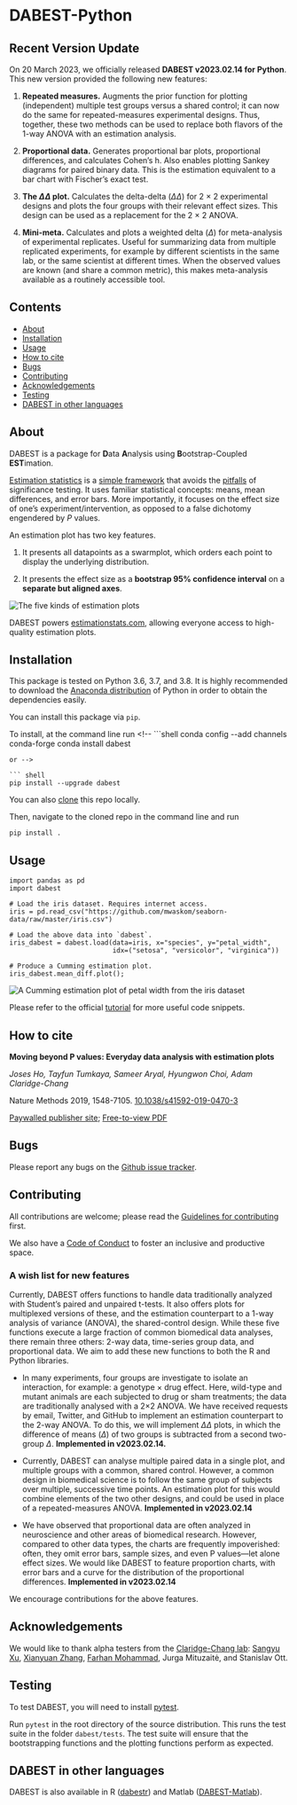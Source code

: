 DABEST-Python
================

<!-- WARNING: THIS FILE WAS AUTOGENERATED! DO NOT EDIT! -->

## Recent Version Update

On 20 March 2023, we officially released **DABEST v2023.02.14 for
Python**. This new version provided the following new features:

1.  **Repeated measures.** Augments the prior function for plotting
    (independent) multiple test groups versus a shared control; it can
    now do the same for repeated-measures experimental designs. Thus,
    together, these two methods can be used to replace both flavors of
    the 1-way ANOVA with an estimation analysis.

2.  **Proportional data.** Generates proportional bar plots,
    proportional differences, and calculates Cohen’s h. Also enables
    plotting Sankey diagrams for paired binary data. This is the
    estimation equivalent to a bar chart with Fischer’s exact test.

3.  **The $\Delta\Delta$ plot.** Calculates the delta-delta
    ($\Delta\Delta$) for 2 × 2 experimental designs and plots the four
    groups with their relevant effect sizes. This design can be used as
    a replacement for the 2 × 2 ANOVA.

4.  **Mini-meta.** Calculates and plots a weighted delta ($\Delta$) for
    meta-analysis of experimental replicates. Useful for summarizing
    data from multiple replicated experiments, for example by different
    scientists in the same lab, or the same scientist at different
    times. When the observed values are known (and share a common
    metric), this makes meta-analysis available as a routinely
    accessible tool.

## Contents

<!-- TOC depthFrom:1 depthTo:2 withLinks:1 updateOnSave:1 orderedList:0 -->

- [About](#about)
- [Installation](#installation)
- [Usage](#usage)
- [How to cite](#how-to-cite)
- [Bugs](#bugs)
- [Contributing](#contributing)
- [Acknowledgements](#acknowledgements)
- [Testing](#testing)
- [DABEST in other languages](#dabest-in-other-languages)

<!-- /TOC -->

## About

DABEST is a package for **D**ata **A**nalysis using
**B**ootstrap-Coupled **EST**imation.

[Estimation
statistics](https://en.wikipedia.org/wiki/Estimation_statistics) is a
[simple framework](https://thenewstatistics.com/itns/) that avoids the
[pitfalls](https://www.nature.com/articles/nmeth.3288) of significance
testing. It uses familiar statistical concepts: means, mean differences,
and error bars. More importantly, it focuses on the effect size of one’s
experiment/intervention, as opposed to a false dichotomy engendered by
*P* values.

An estimation plot has two key features.

1.  It presents all datapoints as a swarmplot, which orders each point
    to display the underlying distribution.

2.  It presents the effect size as a **bootstrap 95% confidence
    interval** on a **separate but aligned axes**.

![The five kinds of estimation
plots](showpiece.png "The five kinds of estimation plots.")

DABEST powers [estimationstats.com](https://www.estimationstats.com/),
allowing everyone access to high-quality estimation plots.

## Installation

This package is tested on Python 3.6, 3.7, and 3.8. It is highly
recommended to download the [Anaconda
distribution](https://www.continuum.io/downloads) of Python in order to
obtain the dependencies easily.

You can install this package via `pip`.

To install, at the command line run <!-- ```shell
conda config --add channels conda-forge
conda install dabest
```
or -->

``` shell
pip install --upgrade dabest
```

You can also
[clone](https://help.github.com/articles/cloning-a-repository) this repo
locally.

Then, navigate to the cloned repo in the command line and run

``` shell
pip install .
```

## Usage

``` python3
import pandas as pd
import dabest

# Load the iris dataset. Requires internet access.
iris = pd.read_csv("https://github.com/mwaskom/seaborn-data/raw/master/iris.csv")

# Load the above data into `dabest`.
iris_dabest = dabest.load(data=iris, x="species", y="petal_width",
                          idx=("setosa", "versicolor", "virginica"))

# Produce a Cumming estimation plot.
iris_dabest.mean_diff.plot();
```

![A Cumming estimation plot of petal width from the iris
dataset](iris.png)

Please refer to the official
[tutorial](https://acclab.github.io/DABEST-python-docs/tutorial.html)
for more useful code snippets.

## How to cite

**Moving beyond P values: Everyday data analysis with estimation plots**

*Joses Ho, Tayfun Tumkaya, Sameer Aryal, Hyungwon Choi, Adam
Claridge-Chang*

Nature Methods 2019, 1548-7105.
[10.1038/s41592-019-0470-3](http://dx.doi.org/10.1038/s41592-019-0470-3)

[Paywalled publisher
site](https://www.nature.com/articles/s41592-019-0470-3); [Free-to-view
PDF](https://rdcu.be/bHhJ4)

## Bugs

Please report any bugs on the [Github issue
tracker](https://github.com/ACCLAB/DABEST-python/issues/new).

## Contributing

All contributions are welcome; please read the [Guidelines for
contributing](https://github.com/ACCLAB/DABEST-python/blob/master/CONTRIBUTING.md)
first.

We also have a [Code of
Conduct](https://github.com/ACCLAB/DABEST-python/blob/master/CODE_OF_CONDUCT.md)
to foster an inclusive and productive space.

### A wish list for new features

Currently, DABEST offers functions to handle data traditionally analyzed
with Student’s paired and unpaired t-tests. It also offers plots for
multiplexed versions of these, and the estimation counterpart to a 1-way
analysis of variance (ANOVA), the shared-control design. While these
five functions execute a large fraction of common biomedical data
analyses, there remain three others: 2-way data, time-series group data,
and proportional data. We aim to add these new functions to both the R
and Python libraries.

- In many experiments, four groups are investigate to isolate an
  interaction, for example: a genotype × drug effect. Here, wild-type
  and mutant animals are each subjected to drug or sham treatments; the
  data are traditionally analysed with a 2×2 ANOVA. We have received
  requests by email, Twitter, and GitHub to implement an estimation
  counterpart to the 2-way ANOVA. To do this, we will implement
  $\Delta\Delta$ plots, in which the difference of means ($\Delta$) of
  two groups is subtracted from a second two-group $\Delta$.
  **Implemented in v2023.02.14.**

- Currently, DABEST can analyse multiple paired data in a single plot,
  and multiple groups with a common, shared control. However, a common
  design in biomedical science is to follow the same group of subjects
  over multiple, successive time points. An estimation plot for this
  would combine elements of the two other designs, and could be used in
  place of a repeated-measures ANOVA. **Implemented in v2023.02.14**

- We have observed that proportional data are often analyzed in
  neuroscience and other areas of biomedical research. However, compared
  to other data types, the charts are frequently impoverished: often,
  they omit error bars, sample sizes, and even P values—let alone effect
  sizes. We would like DABEST to feature proportion charts, with error
  bars and a curve for the distribution of the proportional differences.
  **Implemented in v2023.02.14**

We encourage contributions for the above features.

## Acknowledgements

We would like to thank alpha testers from the [Claridge-Chang
lab](https://www.claridgechang.net/): [Sangyu
Xu](https://github.com/sangyu), [Xianyuan
Zhang](https://github.com/XYZfar), [Farhan
Mohammad](https://github.com/farhan8igib), Jurga Mituzaitė, and
Stanislav Ott.

## Testing

To test DABEST, you will need to install
[pytest](https://docs.pytest.org/en/latest).

Run `pytest` in the root directory of the source distribution. This runs
the test suite in the folder `dabest/tests`. The test suite will ensure
that the bootstrapping functions and the plotting functions perform as
expected.

## DABEST in other languages

DABEST is also available in R
([dabestr](https://github.com/ACCLAB/dabestr)) and Matlab
([DABEST-Matlab](https://github.com/ACCLAB/DABEST-Matlab)).
